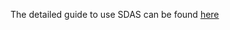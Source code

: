 The detailed guide to use SDAS can be found [here](https://docs.google.com/document/d/1Zh-f0-SgXBGyhpUljLCnjtpcN-CTDS3Fc3uCKq9pf4k/edit?usp=sharing)